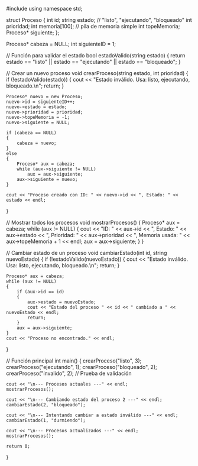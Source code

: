 #include <iostream>
using namespace std;

struct Proceso 
{
    int id;
    string estado; // "listo", "ejecutando", "bloqueado"
    int prioridad;
    int memoria[100]; // pila de memoria simple
    int topeMemoria;
    Proceso* siguiente;
};

Proceso* cabeza = NULL;
int siguienteID = 1;

// Función para validar el estado
bool estadoValido(string estado) 
{
    return estado == "listo" || estado == "ejecutando" || estado == "bloqueado";
}

// Crear un nuevo proceso
void crearProceso(string estado, int prioridad) 
{
    if (!estadoValido(estado)) 
    {
        cout << "Estado inválido. Usa: listo, ejecutando, bloqueado.\n";
        return;
    }

    Proceso* nuevo = new Proceso;
    nuevo->id = siguienteID++;
    nuevo->estado = estado;
    nuevo->prioridad = prioridad;
    nuevo->topeMemoria = -1;
    nuevo->siguiente = NULL;

    if (cabeza == NULL) 
    {
        cabeza = nuevo;
    } 
    else 
    {
        Proceso* aux = cabeza;
        while (aux->siguiente != NULL)
            aux = aux->siguiente;
        aux->siguiente = nuevo;
    }

    cout << "Proceso creado con ID: " << nuevo->id << ", Estado: " << estado << endl;
}

// Mostrar todos los procesos
void mostrarProcesos() 
{
    Proceso* aux = cabeza;
    while (aux != NULL) 
    {
        cout << "ID: " << aux->id
             << ", Estado: " << aux->estado
             << ", Prioridad: " << aux->prioridad
             << ", Memoria usada: " << aux->topeMemoria + 1 << endl;
        aux = aux->siguiente;
    }
}

// Cambiar estado de un proceso
void cambiarEstado(int id, string nuevoEstado) 
{
    if (!estadoValido(nuevoEstado)) 
    {
        cout << "Estado inválido. Usa: listo, ejecutando, bloqueado.\n";
        return;
    }

    Proceso* aux = cabeza;
    while (aux != NULL) 
    {
        if (aux->id == id) 
        {
            aux->estado = nuevoEstado;
            cout << "Estado del proceso " << id << " cambiado a " << nuevoEstado << endl;
            return;
        }
        aux = aux->siguiente;
    }
    cout << "Proceso no encontrado." << endl;
}

// Función principal
int main() 
{
    crearProceso("listo", 3);
    crearProceso("ejecutando", 1);
    crearProceso("bloqueado", 2);
    crearProceso("invalido", 2);  // Prueba de validación

    cout << "\n--- Procesos actuales ---" << endl;
    mostrarProcesos();

    cout << "\n--- Cambiando estado del proceso 2 ---" << endl;
    cambiarEstado(2, "bloqueado");

    cout << "\n--- Intentando cambiar a estado inválido ---" << endl;
    cambiarEstado(1, "durmiendo");

    cout << "\n--- Procesos actualizados ---" << endl;
    mostrarProcesos();

    return 0;
}


